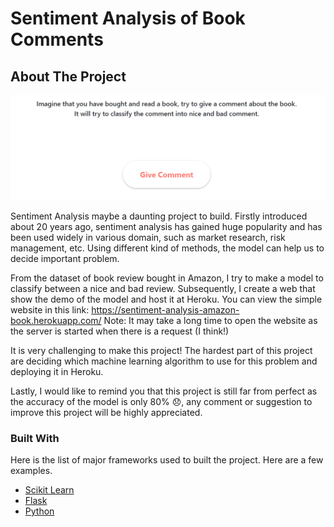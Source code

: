 # Sentiment Analysis of Book Comments
<!-- ABOUT THE PROJECT -->
## About The Project

![project screenshot](https://github.com/JuanSamuel1/Sentiment-Analysis/blob/main/sentiment-analysis.PNG)

Sentiment Analysis maybe a daunting project to build. Firstly introduced about 20 years ago, sentiment analysis has gained huge popularity and has been used widely in various domain, such as market research, risk management, etc. Using different kind of methods, the model can help us to decide important problem.

From the dataset of book review bought in Amazon, I try to make a model to classify between a nice and bad review. Subsequently, I create a web that show the demo of the model and host it at Heroku. You can view the simple website in this link: https://sentiment-analysis-amazon-book.herokuapp.com/
Note: It may take a long time to open the website as the server is started when there is a request (I think!)

It is very challenging to make this project! The hardest part of this project are deciding which machine learning algorithm to use for this problem and deploying it in Heroku.

Lastly, I would like to remind you that this project is still far from perfect as the accuracy of the model is only 80% 😞, any comment or suggestion to improve this project will be highly appreciated.

### Built With

Here is the list of major frameworks used to built the project. Here are a few examples.
* [Scikit Learn](https://scikit-learn.org/stable/)
* [Flask](https://flask.palletsprojects.com/en/1.1.x/)
* [Python](https://www.python.org/)
